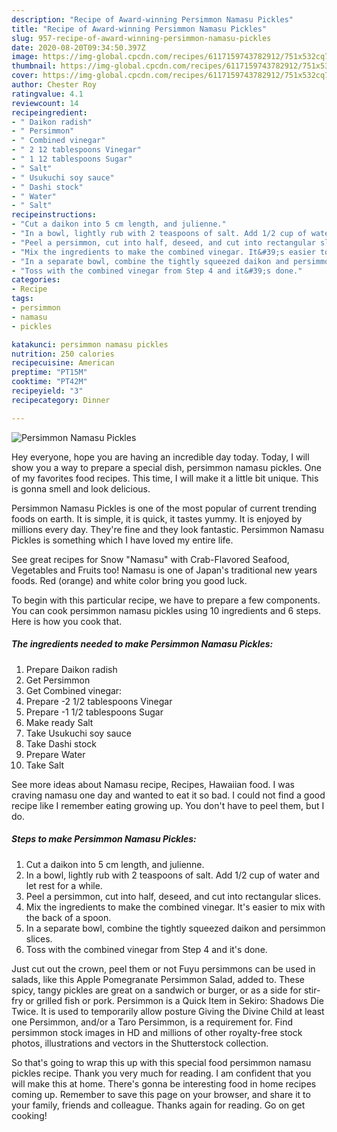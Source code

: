 ```yaml
---
description: "Recipe of Award-winning Persimmon Namasu Pickles"
title: "Recipe of Award-winning Persimmon Namasu Pickles"
slug: 957-recipe-of-award-winning-persimmon-namasu-pickles
date: 2020-08-20T09:34:50.397Z
image: https://img-global.cpcdn.com/recipes/6117159743782912/751x532cq70/persimmon-namasu-pickles-recipe-main-photo.jpg
thumbnail: https://img-global.cpcdn.com/recipes/6117159743782912/751x532cq70/persimmon-namasu-pickles-recipe-main-photo.jpg
cover: https://img-global.cpcdn.com/recipes/6117159743782912/751x532cq70/persimmon-namasu-pickles-recipe-main-photo.jpg
author: Chester Roy
ratingvalue: 4.1
reviewcount: 14
recipeingredient:
- " Daikon radish"
- " Persimmon"
- " Combined vinegar"
- " 2 12 tablespoons Vinegar"
- " 1 12 tablespoons Sugar"
- " Salt"
- " Usukuchi soy sauce"
- " Dashi stock"
- " Water"
- " Salt"
recipeinstructions:
- "Cut a daikon into 5 cm length, and julienne."
- "In a bowl, lightly rub with 2 teaspoons of salt. Add 1/2 cup of water and let rest for a while."
- "Peel a persimmon, cut into half, deseed, and cut into rectangular slices."
- "Mix the ingredients to make the combined vinegar. It&#39;s easier to mix with the back of a spoon."
- "In a separate bowl, combine the tightly squeezed daikon and persimmon slices."
- "Toss with the combined vinegar from Step 4 and it&#39;s done."
categories:
- Recipe
tags:
- persimmon
- namasu
- pickles

katakunci: persimmon namasu pickles 
nutrition: 250 calories
recipecuisine: American
preptime: "PT15M"
cooktime: "PT42M"
recipeyield: "3"
recipecategory: Dinner

---
```



![Persimmon Namasu Pickles](https://img-global.cpcdn.com/recipes/6117159743782912/751x532cq70/persimmon-namasu-pickles-recipe-main-photo.jpg)

Hey everyone, hope you are having an incredible day today. Today, I will show you a way to prepare a special dish, persimmon namasu pickles. One of my favorites food recipes. This time, I will make it a little bit unique. This is gonna smell and look delicious.

Persimmon Namasu Pickles is one of the most popular of current trending foods on earth. It is simple, it is quick, it tastes yummy. It is enjoyed by millions every day. They're fine and they look fantastic. Persimmon Namasu Pickles is something which I have loved my entire life.

See great recipes for Snow &#34;Namasu&#34; with Crab-Flavored Seafood, Vegetables and Fruits too! Namasu is one of Japan&#39;s traditional new years foods. Red (orange) and white color bring you good luck.


To begin with this particular recipe, we have to prepare a few components. You can cook persimmon namasu pickles using 10 ingredients and 6 steps. Here is how you cook that.

<!--inarticleads1-->

##### The ingredients needed to make Persimmon Namasu Pickles:

1. Prepare  Daikon radish
1. Get  Persimmon
1. Get  Combined vinegar:
1. Prepare  -2 1/2 tablespoons Vinegar
1. Prepare  -1 1/2 tablespoons Sugar
1. Make ready  Salt
1. Take  Usukuchi soy sauce
1. Take  Dashi stock
1. Prepare  Water
1. Take  Salt


See more ideas about Namasu recipe, Recipes, Hawaiian food. I was craving namasu one day and wanted to eat it so bad. I could not find a good recipe like I remember eating growing up. You don&#39;t have to peel them, but I do. 

<!--inarticleads2-->

##### Steps to make Persimmon Namasu Pickles:

1. Cut a daikon into 5 cm length, and julienne.
1. In a bowl, lightly rub with 2 teaspoons of salt. Add 1/2 cup of water and let rest for a while.
1. Peel a persimmon, cut into half, deseed, and cut into rectangular slices.
1. Mix the ingredients to make the combined vinegar. It&#39;s easier to mix with the back of a spoon.
1. In a separate bowl, combine the tightly squeezed daikon and persimmon slices.
1. Toss with the combined vinegar from Step 4 and it&#39;s done.


Just cut out the crown, peel them or not Fuyu persimmons can be used in salads, like this Apple Pomegranate Persimmon Salad, added to. These spicy, tangy pickles are great on a sandwich or burger, or as a side for stir-fry or grilled fish or pork. Persimmon is a Quick Item in Sekiro: Shadows Die Twice. It is used to temporarily allow posture Giving the Divine Child at least one Persimmon, and/or a Taro Persimmon, is a requirement for. Find persimmon stock images in HD and millions of other royalty-free stock photos, illustrations and vectors in the Shutterstock collection. 

So that's going to wrap this up with this special food persimmon namasu pickles recipe. Thank you very much for reading. I am confident that you will make this at home. There's gonna be interesting food in home recipes coming up. Remember to save this page on your browser, and share it to your family, friends and colleague. Thanks again for reading. Go on get cooking!
